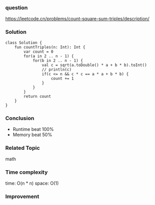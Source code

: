 ### question
https://leetcode.cn/problems/count-square-sum-triples/description/

### Solution
```
class Solution {
    fun countTriples(n: Int): Int {
        var count = 0
        for(a in 2 .. n - 1) {
            for(b in 2 .. n - 1) {
                val c = sqrt(a.toDouble() * a + b * b).toInt()
                // println(c)
                if(c <= n && c * c == a * a + b * b) {
                    count += 1
                }
            }
        }
        return count
    }
}
```
### Conclusion
- Runtime beat 100% 
- Memory beat 50%

### Related Topic
math

### Time complexity
time: O(n * n)
space: O(1)

### Improvement